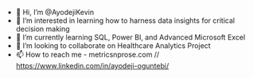 - 👋 Hi, I’m @AyodejiKevin
- 👀 I’m interested in learning how to harness data insights for critical decision making 
- 🌱 I’m currently learning SQL, Power BI, and Advanced Microsoft Excel 
- 💞️ I’m looking to collaborate on Healthcare Analytics Project 
- 📫 How to reach me - metricsnprose.com // https://www.linkedin.com/in/ayodeji-oguntebi/
